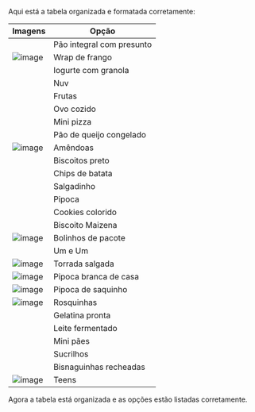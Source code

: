 Aqui está a tabela organizada e formatada corretamente:

| **Imagens**                       | **Opção**                            |
|-----------------------------------|--------------------------------------|
|                                   | Pão integral com presunto            |
|![image](https://github.com/user-attachments/assets/5bcdfb41-5c26-4747-ad36-b9a53103367d) | Wrap de frango                       |
|                                   | Iogurte com granola                  |
|                                   | Nuv                                  |
|                                   | Frutas                               |
|                                   | Ovo cozido                           |
|                                   | Mini pizza                           |
|                                   | Pão de queijo congelado              |
|![image](https://github.com/user-attachments/assets/2f4101d8-fd68-490d-9d65-90bd7a734045)                                   | Amêndoas                             |
|                                   | Biscoitos preto                      |
|                                   | Chips de batata                      |
|                                   | Salgadinho                           |
|                                   | Pipoca                               |
|                                   | Cookies colorido                    |
|                                   | Biscoito Maizena                     |
| ![image](https://github.com/user-attachments/assets/44c7102b-4062-4389-9dea-f5487242b3e2)                                  | Bolinhos de pacote                   |
|                                   | Um e Um                              |
| ![image](https://github.com/user-attachments/assets/8bd23288-c22a-479f-90b5-3d0605a973d2)                                  | Torrada salgada                      |
|![image](https://github.com/user-attachments/assets/fcc54793-fbf9-4622-8c83-ffe17fbe9a8b)                                   | Pipoca branca de casa                |
| ![image](https://github.com/user-attachments/assets/a5b81b7a-a2d8-406b-9b8c-0c6a86b160e5)                                  | Pipoca de saquinho                   |
|![image](https://github.com/user-attachments/assets/ba94f200-0360-4a15-ad18-378a0192f543)                                   | Rosquinhas                           |
|                                   | Gelatina pronta                      |
|                                   | Leite fermentado                     |
|                                   | Mini pães                            |
|                                   | Sucrilhos                            |
|                                   | Bisnaguinhas recheadas               |
|![image](https://github.com/user-attachments/assets/d12156e9-2d8d-4bd9-bbce-8971bd7c04d3) | Teens|


Agora a tabela está organizada e as opções estão listadas corretamente.
